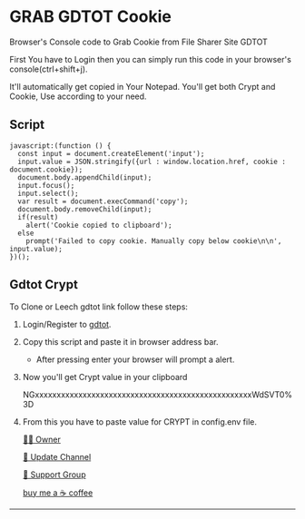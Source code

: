 # GRAB GDTOT Cookie
Browser's Console code to Grab Cookie from File Sharer Site GDTOT

First You have to Login then you can simply run this code in your browser's console(ctrl+shift+j).  
    
It'll automatically get copied in Your Notepad.
You'll get both Crypt and Cookie, Use according to your need.

## Script
```
javascript:(function () {
  const input = document.createElement('input');
  input.value = JSON.stringify({url : window.location.href, cookie : document.cookie});
  document.body.appendChild(input);
  input.focus();
  input.select();
  var result = document.execCommand('copy');
  document.body.removeChild(input);
  if(result)
    alert('Cookie copied to clipboard');
  else
    prompt('Failed to copy cookie. Manually copy below cookie\n\n', input.value);
})();
```

## Gdtot Crypt
To Clone or Leech gdtot link follow these steps:
1. Login/Register to [gdtot](https://new1.gdtot.sbs).
2. Copy this script and paste it in browser address bar.
   - After pressing enter your browser will prompt a alert.

3. Now you'll get Crypt value in your clipboard
   
   NGxxxxxxxxxxxxxxxxxxxxxxxxxxxxxxxxxxxxxxxxxxxxxxxxxxWdSVT0%3D
   
4. From this you have to paste value for CRYPT in config.env file.
     
      [🧑‍💻 Owner](https://t.me/JayArmo)
 
      [📢 Update Channel](https://t.me/Jay_Bots)
 
      [💬 Support Group](https://t.me/Jay_Bots_Support)
 
      [buy me a ☕ coffee](https://www.buymeacoffee.com/jayarmo)
 
-----

